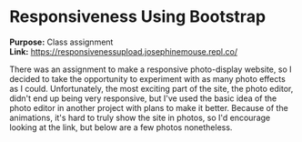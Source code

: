 # Responsiveness Using Bootstrap  
  
  
  
**Purpose:** Class assignment  
**Link:** https://responsivenessupload.josephinemouse.repl.co/  

There was an assignment to make a responsive photo-display website, so I decided to take the opportunity to experiment with as many photo effects as I could. Unfortunately, the most exciting part of the site, the photo editor, didn't end up being very responsive, but I've used the basic idea of the photo editor in another project with plans to make it better. Because of the animations, it's hard to truly show the site in photos, so I'd encourage looking at the link, but below are a few photos nonetheless.